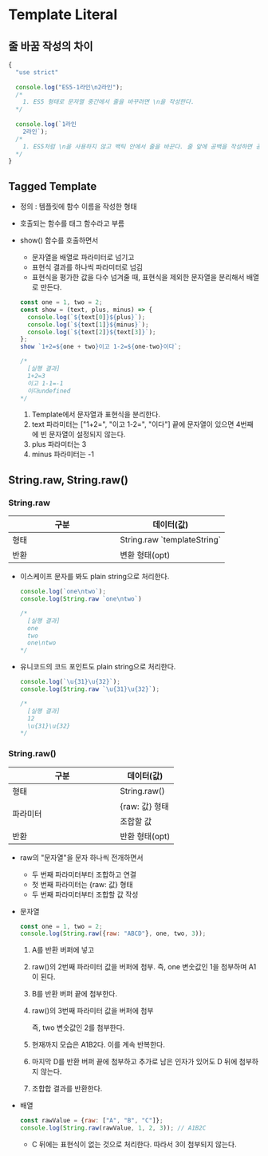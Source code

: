 # Template Literal

## 줄 바꿈 작성의 차이

```js
{
  "use strict"
  
  console.log("ES5-1라인\n2라인");
  /*
  	1. ES5 형태로 문자열 중간에서 줄을 바꾸려면 \n을 작성한다.
  */
  
  console.log(`1라인
  	2라인`);
  /*
  	1. ES5처럼 \n을 사용하지 않고 백틱 안에서 줄을 바꾼다. 줄 앞에 공백을 작성하면 공백으로 처리된다.
  */
}
```



## Tagged Template

- 정의 : 템플릿에 함수 이름을 작성한 형태

- 호출되는 함수를 태그 함수라고 부름

- show() 함수를 호출하면서

  - 문자열을 배열로 파라미터로 넘기고
  - 표현식 결과를 하나씩 파라미터로 넘김
  - 표현식을 평가한 값을 다수 넘겨줄 때, 표현식을 제외한 문자열을 분리해서 배열로 만든다.

  ```js
  const one = 1, two = 2;
  const show = (text, plus, minus) => {
    console.log(`${text[0]}${plus}`);
    console.log(`${text[1]}${minus}`);
    console.log(`${text[2]}${text[3]}`);
  };
  show `1+2=${one + two}이고 1-2=${one-two}이다`;
  
  /*
  	[실행 결과]
  	1+2=3
  	이고 1-1=-1
  	이다undefined
  */
  ```

  1. Template에서 문자열과 표현식을 분리한다.
  2. text 파라미터는 ["1+2=", "이고 1-2=", "이다"] 끝에 문자열이 있으면 4번째에 빈 문자열이 설정되지 않는다.
  3. plus 파라미터는 3
  4. minus 파라미터는 -1



## String.raw, String.raw()

### String.raw

<table>
  <thead>
    <th>구분</th>
    <th colspan="2">데이터(값)</th>
  </thead>
  <tbody>
    <tr>
      <td style="width:200px;">형태</td>
      <td colspan="2">String.raw `templateString`</td>
    </tr>
    <tr>
      <td>반환</td>
      <td>변환 형태(opt)</td>
    </tr>
  </tbody>
</table>

- 이스케이프 문자를 봐도 plain string으로 처리한다.

  ```js
  console.log(`one\ntwo`);
  console.log(String.raw `one\ntwo`)
  
  /*
  	[실행 결과]
  	one
  	two
  	one\ntwo
  */
  ```

- 유니코드의 코드 포인트도 plain string으로 처리한다.

  ```js
  console.log(`\u{31}\u{32}`);
  console.log(String.raw `\u{31}\u{32}`);
  
  /*
  	[실행 결과]
  	12
  	\u{31}\u{32}
  */
  ```

  

### String.raw()

<table>
  <thead>
    <th>구분</th>
    <th colspan="2">데이터(값)</th>
  </thead>
  <tbody>
    <tr>
      <td style="width:200px;">형태</td>
      <td colspan="2">String.raw()</td>
    </tr>
    <tr>
      <td rowspan="3">파라미터</td>
    </tr>
    <tr>
      <td>{raw: 값} 형태</td>
    </tr>
    <tr>
      <td>조합할 값</td>
    </tr>
    <tr>
      <td>반환</td>
      <td>반환 형태(opt)</td>
    </tr>
  </tbody>
</table>

- raw의 "문자열"을 문자 하나씩 전개하면서

  - 두 번째 파라미터부터 조합하고 연결
  - 첫 번째 파라미터는 {raw: 값} 형태
  - 두 번째 파라미터부터 조합할 값 작성

- 문자열

  ```js
  const one = 1, two = 2;
  console.log(String.raw({raw: "ABCD"}, one, two, 3));
  ```

  1. A를 반환 버퍼에 넣고

  2. raw()의 2번째 파라미터 값을 버퍼에 첨부. 즉, one 변숫값인 1을 첨부하며 A1이 된다.

  3. B를 반환 버퍼 끝에 첨부한다.

  4. raw()의 3번째 파라미터 값을 버퍼에 첨부

     즉, two 변숫값인 2를 첨부한다.

  5. 현재까지 모습은 A1B2다. 이를 계속 반복한다.

  6. 마지막 D를 반환 버퍼 끝에 첨부하고 추가로 남은 인자가 있어도 D 뒤에 첨부하지 않는다.

  7. 조합합 결과를 반환한다.

- 배열

  ```js
  const rawValue = {raw: ["A", "B", "C"]};
  console.log(String.raw(rawValue, 1, 2, 3)); // A1B2C
  ```

  - C 뒤에는 표현식이 없는 것으로 처리한다. 따라서 3이 첨부되지 않는다.
